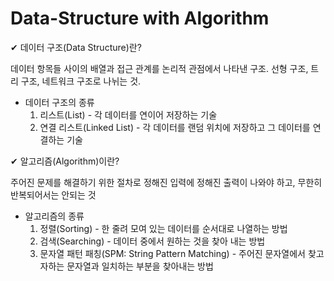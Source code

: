 # Data-Structure with Algorithm 

✔ 데이터 구조(Data Structure)란?

  데이터 항목들 사이의 배열과 접근 관계를 논리적 관점에서 나타낸 구조. 선형 구조, 트리 구조, 네트워크 구조로 나뉘는 것.
  
  * 데이터 구조의 종류
    1) 리스트(List) - 각 데이터를 연이어 저장하는 기술
    2) 연결 리스트(Linked List) - 각 데이터를 랜덤 위치에 저장하고 그 데이터를 연결하는 기술 

✔ 알고리즘(Algorithm)이란?
  
  주어진 문제를 해결하기 위한 절차로 정해진 입력에 정해진 출력이 나와야 하고, 무한히 반복되어서는 안되는 것
  
  * 알고리즘의 종류
    1) 정렬(Sorting) - 한 줄려 모여 있는 데이터를 순서대로 나열하는 방법
    2) 검색(Searching) - 데이터 중에서 원하는 것을 찾아 내는 방법
    3) 문자열 패턴 패칭(SPM: String Pattern Matching) - 주어진 문자열에서 찾고자하는 문자열과 일치하는 부분을 찾아내는 방법

  
